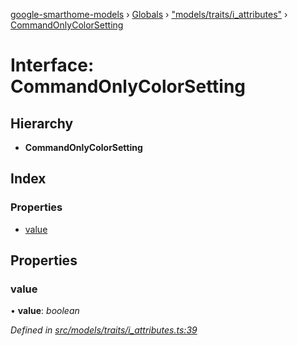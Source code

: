 [google-smarthome-models](../README.md) › [Globals](../globals.md) › ["models/traits/i_attributes"](../modules/_models_traits_i_attributes_.md) › [CommandOnlyColorSetting](_models_traits_i_attributes_.commandonlycolorsetting.md)

# Interface: CommandOnlyColorSetting

## Hierarchy

* **CommandOnlyColorSetting**

## Index

### Properties

* [value](_models_traits_i_attributes_.commandonlycolorsetting.md#value)

## Properties

###  value

• **value**: *boolean*

*Defined in [src/models/traits/i_attributes.ts:39](https://github.com/galactic1969/google-smarthome-models/blob/633871f/src/models/traits/i_attributes.ts#L39)*
